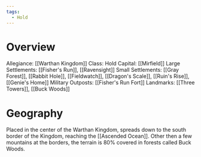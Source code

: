 ```yaml
---
tags:
  - Hold
---
```

# Overview
Allegiance: [[Warthan Kingdom]]
Class: Hold
Capital: [[Mirfield]]
Large Settlements: [[Fisher's Run]], [[Ravensight]]
Small Settlements: [[Gray Forest]], [[Rabbit Hole]], [[Fieldwatch]], [[Dragon's Scale]], [[Ruin's Rise]], [[Genie's Home]]
Military Outposts: [[Fisher's Run Fort]]
Landmarks: [[Three Towers]], [[Buck Woods]]

# Geography
Placed in the center of the Warthan Kingdom, spreads down to the south border of the Kingdom, reaching the [[Ascended Ocean]].
Other then a few mountains at the borders, the terrain is 80% covered in forests called Buck Woods.